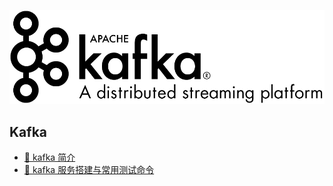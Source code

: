 ![kafka](img/logo.png)

## Kafka 

- [🔖 kafka 简介](book/Introduction.md)
- [🔖 kafka 服务搭建与常用测试命令](book/Quickstart.md)